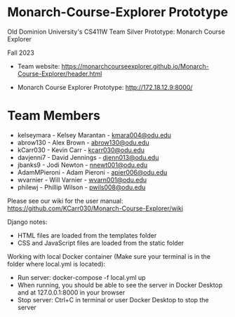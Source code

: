 # Monarch-Course-Explorer Prototype
Old Dominion University's CS411W 
Team Silver Prototype: Monarch Course Explorer

Fall 2023

- Team website: https://monarchcourseexplorer.github.io/Monarch-Course-Explorer/header.html

- Monarch Course Explorer Prototype: http://172.18.12.9:8000/

# Team Members
- kelseymara - Kelsey Marantan - kmara004@odu.edu
- abrow130 - Alex Brown - abrow130@odu.edu
- kCarr030 - Kevin Carr - kcarr030@odu.edu
- davjenni7 - David Jennings - djenn013@odu.edu
- jbanks9 - Jodi Newton - nnewt001@odu.edu
- AdamMPieroni - Adam Pieroni - apier006@odu.edu
- wvarnier - Will Varnier - wvarn001@odu.edu
- philewj - Phillip Wilson - pwils008@odu.edu

Please see our wiki for the user manual: https://github.com/KCarr030/Monarch-Course-Explorer/wiki

Django notes:
- HTML files are loaded from the templates folder
- CSS and JavaScript files are loaded from the static folder

Working with local Docker container (Make sure your terminal is in the folder where local.yml is located):
- Run server: docker-compose -f local.yml up
- When running, you should be able to see the server in Docker Desktop and at 127.0.0.1:8000 in your browser
- Stop server: Ctrl+C in terminal or user Docker Desktop to stop the server